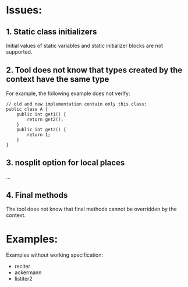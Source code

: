 # Issues:

## 1. Static class initializers

Initial values of static variables and static initializer blocks are not supported.

## 2. Tool does not know that types created by the context have the same type

For example, the following example does not verify:

	// old and new implementation contain only this class:
	public class A {
		public int get1() {
			return get2();		
		}
		public int get2() {
			return 1;
		}
	}
	
## 3. nosplit option for local places

...

## 4. Final methods

The tool does not know that final methods cannot be overridden by the context.


# Examples:

Examples without working specification:

- reciter
- ackermann
- listiter2

